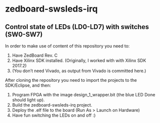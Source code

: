 # zedboard-swsleds-irq
## Control state of LEDs (LD0-LD7) with switches (SW0-SW7)

In order to make use of content of this repository you need to:
1. Have ZedBoard Rev. C
1. Have Xilinx SDK installed. (Originally, I worked with with Xilinx SDK 2017.2)
1. (You don’t need Vivado, as output from Vivado is committed here.)

After cloning the repository you need to import the projects to the SDK/Eclipse, and then:
1. Program FPGA with the image design_1_wrapper.bit (the blue LED Done should light up).
1. Build the zedboard-swsleds-irq project.
1. Deploy the .elf file to the board (Run As > Launch on Hardware)
1. Have fun switching the LEDs on and off :)
